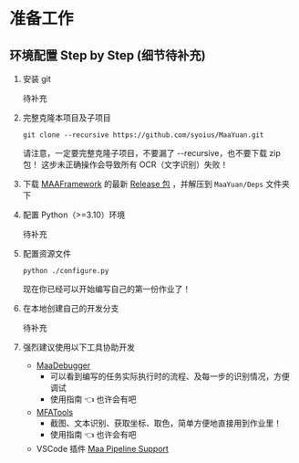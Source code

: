 # 准备工作

## 环境配置 Step by Step (细节待补充)

1. 安装 git

   待补充

2. 完整克隆本项目及子项目

   ```
   git clone --recursive https://github.com/syoius/MaaYuan.git
   ```

   请注意，一定要完整克隆子项目，不要漏了 --recursive，也不要下载 zip 包！ 这步未正确操作会导致所有 OCR（文字识别）失败！

3. 下载 [MAAFramework](https://github.com/MaaXYZ/MaaFramework) 的最新 [Release 包](https://github.com/MaaXYZ/MaaFramework/releases) ，并解压到 `MaaYuan/Deps` 文件夹下

4. 配置 Python（>=3.10）环境

   待补充

5. 配置资源文件

   ```
   python ./configure.py
   ```

   现在你已经可以开始编写自己的第一份作业了！

6. 在本地创建自己的开发分支

   待补充

7. 强烈建议使用以下工具协助开发
   - [MaaDebugger](https://github.com/MaaXYZ/MaaDebugger)
     - 可以看到编写的任务实际执行时的流程、及每一步的识别情况，方便调试
     - 使用指南 👈 也许会有吧
   - [MFATools](https://github.com/SweetSmellFox/MFATools)
     - 截图、文本识别、获取坐标、取色，简单方便地直接用到作业里！
     - 使用指南 👈 也许会有吧
   - VSCode 插件 [Maa Pipeline Support](https://marketplace.visualstudio.com/items?itemName=nekosu.maa-support)
